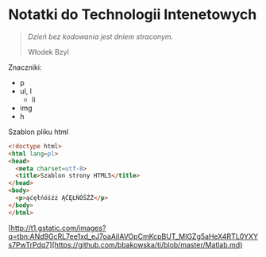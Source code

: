 # Notatki do Technologii Intenetowych

<blockquote>
<p><i> Dzień bez kodowania jest dniem straconym.</i>
<p> Włodek Bzyl
</blockquote>

Znaczniki:
* p
* ul, l
  * li
* img
* h

Szablon pliku html
```html
<!doctype html>
<html lang=pl>
<head>
  <meta charset=utf-8>
  <title>Szablon strony HTML5</title>
</head>
<body>
  <p>ąćęłńóśźż ĄĆĘŁŃÓŚŹŻ</p>
</body>
</html>
```
[http://t1.gstatic.com/images?q=tbn:ANd9GcRL7ee1xd_eJ7oaAjIAVOpCmKcpBUT_MIGZg5aHeX4RTL0YXYs7PwTrPdq7](https://github.com/bbakowska/ti/blob/master/Matlab.md)

